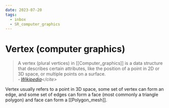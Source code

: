 ```yaml
---
date: 2023-07-20
tags:
  - inbox
  - SR_computer_graphics
---
```


# Vertex (computer graphics)

> A vertex (plural vertices) in [[Computer_graphics]] is a data structure that
> describes certain attributes, like the position of a point in 2D or 3D space,
> or multiple points on a surface.\
> - <cite>[Wikipedia](https://en.wikipedia.org/wiki/Vertex_(computer_graphics))</cite>

Vertex usually refers to a point in 3D space, some set of vertex can form an
edge, and some set of edges can form a face (most commonly a triangle polygon)
and face can form a [[Polygon_mesh]].